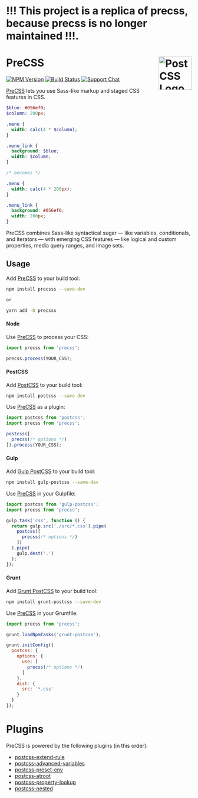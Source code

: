# !!! This project is a replica of precss, because precss is no longer maintained !!!.

# PreCSS [<img src="https://postcss.github.io/postcss/logo.svg" alt="PostCSS Logo" width="90" height="90" align="right">][postcss]

[![NPM Version][npm-img]][npm-url]
[![Build Status][cli-img]][cli-url]
[![Support Chat][git-img]][git-url]

[PreCSS] lets you use Sass-like markup and staged CSS features in CSS.

```scss
$blue: #056ef0;
$column: 200px;

.menu {
  width: calc(4 * $column);
}

.menu_link {
  background: $blue;
  width: $column;
}

/* becomes */

.menu {
  width: calc(4 * 200px);
}

.menu_link {
  background: #056ef0;
  width: 200px;
}
```

PreCSS combines Sass-like syntactical sugar — like variables, conditionals, and
iterators — with emerging CSS features — like logical and custom properties,
media query ranges, and image sets.

## Usage

Add [PreCSS] to your build tool:

```bash
npm install precsss --save-dev

or

yarn add -D precsss
```

#### Node

Use [PreCSS] to process your CSS:

```js
import precss from 'precss';

precss.process(YOUR_CSS);
```

#### PostCSS

Add [PostCSS] to your build tool:

```bash
npm install postcss --save-dev
```

Use [PreCSS] as a plugin:

```js
import postcss from 'postcss';
import precss from 'precss';

postcss([
  precss(/* options */)
]).process(YOUR_CSS);
```

#### Gulp

Add [Gulp PostCSS] to your build tool:

```bash
npm install gulp-postcss --save-dev
```

Use [PreCSS] in your Gulpfile:

```js
import postcss from 'gulp-postcss';
import precss from 'precss';

gulp.task('css', function () {
  return gulp.src('./src/*.css').pipe(
    postcss([
      precss(/* options */)
    ])
  ).pipe(
    gulp.dest('.')
  );
});
```

#### Grunt

Add [Grunt PostCSS] to your build tool:

```bash
npm install grunt-postcss --save-dev
```

Use [PreCSS] in your Gruntfile:

```js
import precss from 'precss';

grunt.loadNpmTasks('grunt-postcss');

grunt.initConfig({
  postcss: {
    options: {
      use: [
        precss(/* options */)
      ]
    },
    dist: {
      src: '*.css'
    }
  }
});
```

# Plugins

PreCSS is powered by the following plugins (in this order):

- [postcss-extend-rule](https://github.com/jonathantneal/postcss-extend-rule)
- [postcss-advanced-variables](https://github.com/jonathantneal/postcss-advanced-variables)
- [postcss-preset-env](https://github.com/jonathantneal/postcss-preset-env)
- [postcss-atroot](https://github.com/OEvgeny/postcss-atroot)
- [postcss-property-lookup](https://github.com/simonsmith/postcss-property-lookup)
- [postcss-nested](https://github.com/postcss/postcss-nested)

[cli-img]: https://img.shields.io/travis/jonathantneal/precss/master.svg
[cli-url]: https://travis-ci.org/jonathantneal/precss
[git-img]: https://img.shields.io/badge/chat-gitter-blue.svg
[git-url]: https://gitter.im/postcss/postcss
[npm-img]: https://img.shields.io/npm/v/precss.svg
[npm-url]: https://www.npmjs.com/package/precss

[Gulp PostCSS]: https://github.com/postcss/gulp-postcss
[Grunt PostCSS]: https://github.com/nDmitry/grunt-postcss
[PostCSS]: https://github.com/postcss/postcss
[PreCSS]: https://github.com/jonathantneal/precss
